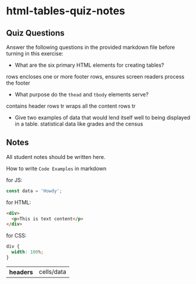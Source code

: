 # html-tables-quiz-notes

## Quiz Questions

Answer the following questions in the provided markdown file before turning in this exercise:

- What are the six primary HTML elements for creating tables?
<table>
<tr> rows <th> headers <td> cells/data
<thead>
<tbody>
<tfoot> encloses one or more footer rows, ensures screen readers process the footer

- What purpose do the `thead` and `tbody` elements serve?
<thead>contains header rows tr
<tbody> wraps all the content rows tr

- Give two examples of data that would lend itself well to being displayed in a table.
  statistical data like grades and the census

## Notes

All student notes should be written here.

How to write `Code Examples` in markdown

for JS:

```javascript
const data = 'Howdy';
```

for HTML:

```html
<div>
  <p>This is text content</p>
</div>
```

for CSS:

```css
div {
  width: 100%;
}
```
